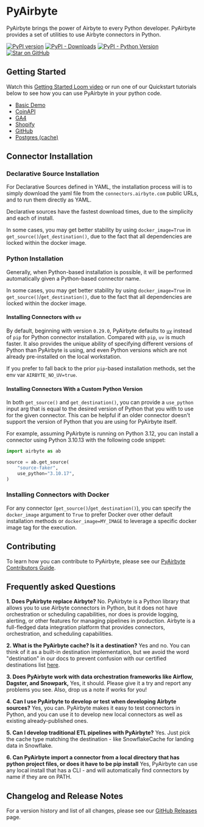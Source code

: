 # PyAirbyte

PyAirbyte brings the power of Airbyte to every Python developer. PyAirbyte provides a set of utilities to use Airbyte connectors in Python.

<!-- Dummy change -->

[![PyPI version](https://badge.fury.io/py/airbyte.svg)](https://badge.fury.io/py/airbyte)
[![PyPI - Downloads](https://img.shields.io/pypi/dm/airbyte)](https://pypi.org/project/airbyte/)
[![PyPI - Python Version](https://img.shields.io/pypi/pyversions/airbyte)](https://pypi.org/project/airbyte/)
[![Star on GitHub](https://img.shields.io/github/stars/airbytehq/pyairbyte.svg?style=social&label=★%20on%20GitHub)](https://github.com/airbytehq/pyairbyte)

## Getting Started

Watch this [Getting Started Loom video](https://www.loom.com/share/3de81ca3ce914feca209bf83777efa3f?sid=8804e8d7-096c-4aaa-a8a4-9eb93a44e850) or run one of our Quickstart tutorials below to see how you can use PyAirbyte in your python code.

* [Basic Demo](https://github.com/airbytehq/quickstarts/blob/main/pyairbyte_notebooks/PyAirbyte_Basic_Features_Demo.ipynb)
* [CoinAPI](https://github.com/airbytehq/quickstarts/blob/main/pyairbyte_notebooks/PyAirbyte_CoinAPI_Demo.ipynb)
* [GA4](https://github.com/airbytehq/quickstarts/blob/main/pyairbyte_notebooks/PyAirbyte_GA4_Demo.ipynb)
* [Shopify](https://github.com/airbytehq/quickstarts/blob/main/pyairbyte_notebooks/PyAirbyte_Shopify_Demo.ipynb)
* [GitHub](https://github.com/airbytehq/quickstarts/blob/main/pyairbyte_notebooks/PyAirbyte_Github_Incremental_Demo.ipynb)
* [Postgres (cache)](https://github.com/airbytehq/quickstarts/blob/main/pyairbyte_notebooks/PyAirbyte_Postgres_Custom_Cache_Demo.ipynb)

## Connector Installation

### Declarative Source Installation

For Declarative Sources defined in YAML, the installation process will is to simply download the yaml file from the `connectors.airbyte.com` public URLs, and to run them directly as YAML.

Declarative sources have the fastest download times, due to the simplicity and each of install.

In some cases, you may get better stability by using `docker_image=True` in `get_source()`/`get_destination()`, due to the fact that all dependencies are locked within the docker image.

### Python Installation

Generally, when Python-based installation is possible, it will be performed automatically given a Python-based connector name.

In some cases, you may get better stability by using `docker_image=True` in `get_source()`/`get_destination()`, due to the fact that all dependencies are locked within the docker image.

#### Installing Connectors with `uv`

By default, beginning with version `0.29.0`, PyAirbyte defaults to [`uv`](https://docs.astral.sh/uv) instead of `pip` for Python connector installation. Compared with `pip`, `uv` is much faster. It also provides the unique ability of specifying different versions of Python than PyAirbyte is using, and even Python versions which are not already pre-installed on the local workstation.

If you prefer to fall back to the prior `pip`-based installation methods, set the env var `AIRBYTE_NO_UV=true`.

#### Installing Connectors With a Custom Python Version

In both `get_source()` and `get_destination()`, you can provide a `use_python` input arg that is equal to the desired version of Python that you with to use for the given connector. This can be helpful if an older connector doesn't support the version of Python that you are using for PyAirbyte itself.

For example, assuming PyAirbyte is running on Python 3.12, you can install a connector using Python 3.10.13 with the following code snippet:

```py
import airbyte as ab

source = ab.get_source(
    "source-faker",
    use_python="3.10.17",
)
```

### Installing Connectors with Docker

For any connector (`get_source()`/`get_destination()`), you can specify the `docker_image` argument to `True` to prefer Docker over other default installation methods or `docker_image=MY_IMAGE` to leverage a specific docker image tag for the execution.

## Contributing

To learn how you can contribute to PyAirbyte, please see our [PyAirbyte Contributors Guide](./docs/CONTRIBUTING.md).

## Frequently asked Questions

**1. Does PyAirbyte replace Airbyte?**
No. PyAirbyte is a Python library that allows you to use Airbyte connectors in Python, but it does not have orchestration
or scheduling capabilities, nor does is provide logging, alerting, or other features for managing pipelines in
production. Airbyte is a full-fledged data integration platform that provides connectors, orchestration, and scheduling capabilities.

**2. What is the PyAirbyte cache? Is it a destination?**
Yes and no. You can think of it as a built-in destination implementation, but we avoid the word "destination" in our docs to prevent confusion with our certified destinations list [here](https://docs.airbyte.com/integrations/destinations/).

**3. Does PyAirbyte work with data orchestration frameworks like Airflow, Dagster, and Snowpark,**
Yes, it should. Please give it a try and report any problems you see. Also, drop us a note if works for you!

**4. Can I use PyAirbyte to develop or test when developing Airbyte sources?**
Yes, you can. PyAirbyte makes it easy to test connectors in Python, and you can use it to develop new local connectors
as well as existing already-published ones.

**5. Can I develop traditional ETL pipelines with PyAirbyte?**
Yes. Just pick the cache type matching the destination - like SnowflakeCache for landing data in Snowflake.

**6. Can PyAirbyte import a connector from a local directory that has python project files, or does it have to be pip install**
Yes, PyAirbyte can use any local install that has a CLI - and will automatically find connectors by name if they are on PATH.

## Changelog and Release Notes

For a version history and list of all changes, please see our [GitHub Releases](https://github.com/airbytehq/PyAirbyte/releases) page.
